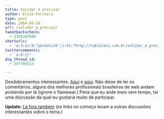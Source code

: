 ```yaml
---
title: Validar é preciso?
author: Elcio Ferreira
type: post
date: 2004-06-30
url: /validar_e_preciso/
tweetbackscheck:
  - 1356387600
shorturls:
  - 'a:3:{s:9:"permalink";s:41:"http://tableless.com.br/validar_e_preciso";s:7:"tinyurl";s:26:"http://tinyurl.com/3ckpwmr";s:4:"isgd";s:19:"http://is.gd/OEnwFZ";}'
twittercomments:
  - 'a:0:{}'
dsq_thread_id:
  - 547708515

---
```

Desdobramentos interessantes. [Aqui][1] e [aqui][2]. Não deixe de ler os comentários, alguns dos melhores profissionais brasileiros de web andam postando por lá (ignore o flamewar.) Pena que eu ande meio sem tempo, taí uma discussão da qual eu gostaria muito de participar.
              
**Update:** [Lá fora também][3] (os links no começo levam a outras discussões interessantes sobre o tema.)

 [1]: http://jonasgalvez.com/br/blog/2004-06/validacao "Jonas Galvez: Validação é importante"
 [2]: http://jonasgalvez.com/br/blog/2004-06/utopia-ou-realidade "Jonas Galvez: Utopia ou Realidade"
 [3]: http://www.andybudd.com/archives/2004/06/validation/ "Andy Budd Blogography: Valitadion"